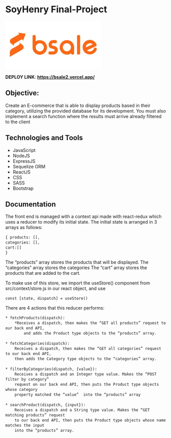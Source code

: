 # SoyHenry Final-Project
<p align="left">
  <img height="150" src="./client/src/media/logonavbar.png" />
</p>


__DEPLOY LINK__: __https://bsale2.vercel.app/__

## Objective:
Create an E-commerce that is able to display products based in their category, 
utilizing the provided database for its development. 
You must also implement a search function where the results must arrive already filtered to the client



## Technologies and Tools

- JavaScript 
- NodeJS 
- ExpressJS
- Sequelize ORM
- ReactJS
- CSS
- SASS
- Bootstrap

## Documentation

The front end is managed with a context api made with react-redux which uses a reducer to modify its initial state.
The initial state is arranged in 3 arrays as follows:

    { products: [],
    categories: [],
    cart:[]
    }

The “products” array stores the products that will be displayed.
The “categories” array stores the categories
The “cart” array stores the products that are added to the cart.

To make use of this store, we import the useStore() component from  src/context/store.js in our react object, and use

    const [state, dispatch] = useStore()

There are 4 actions that this reducer performs:

    * fetchProducts(dispatch):
        *Receives a dispatch, then makes the “GET all products” request to our back end API,
            and adds the Product type objects to the “products” array.

    * fetchCategories(dispatch):
        Receives a dispatch, then makes the “GET all categories” request to our back end API, 
        then adds the Category type objects to the “categories” array.

    * filterByCategories(dispatch, {value}):
        Receives a dispatch and an Integer type value. Makes the “POST filter by category” 
        request on our back end API, then puts the Product type objects whose category 
        property matched the “value”  into the “products” array

    * searchProduct(dispatch, {input}):
        Receives a dispatch and a String type value. Makes the “GET matching products” request
        to our back end API, then puts the Product type objects whose name matches the input
        into the “products” array. 










